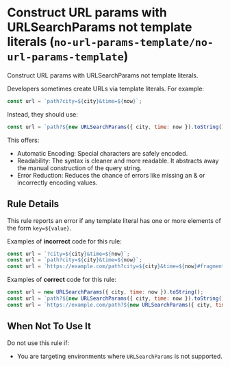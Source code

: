 # Construct URL params with URLSearchParams not template literals (`no-url-params-template/no-url-params-template`)

<!-- end auto-generated rule header -->

Construct URL params with URLSearchParams not template literals.

Developers sometimes create URLs via template literals. For example:

```js
const url = `path?city=${city}&time=${now}`;
```

Instead, they should use:

```js
const url = `path?${new URLSearchParams({ city, time: now }).toString()}`;
```

This offers:

- Automatic Encoding: Special characters are safely encoded.
- Readability: The syntax is cleaner and more readable. It abstracts away the manual construction of the query string.
- Error Reduction: Reduces the chance of errors like missing an & or incorrectly encoding values.


## Rule Details

This rule reports an error if any template literal has one or more elements of the form `key=${value}`.

Examples of **incorrect** code for this rule:

```js
const url = `?city=${city}&time=${now}`;
const url = `path?city=${city}&time=${now}`;
const url = `https://example.com/path?city=${city}&time=${now}#fragment`;
```

Examples of **correct** code for this rule:

```js
const url = new URLSearchParams({ city, time: now }).toString();
const url = `path?${new URLSearchParams({ city, time: now }).toString()}`;
const url = `https://example.com/path?${new URLSearchParams({ city, time: now }).toString()}`;
```

## When Not To Use It

Do not use this rule if:

- You are targeting environments where `URLSearchParams` is not supported.
